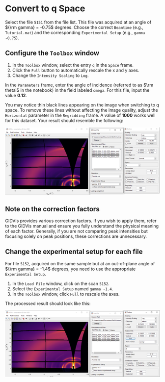 # Convert to q Space

Select the file `5151` from the file list. This file was acquired at an angle of ${\rm gamma} = -0.75$ degrees. Choose the correct `Beamtime` (e.g., `Tutorial.mat`) and the corresponding `Experimental Setup` (e.g., `gamma -0.75`).

## Configure the `Toolbox` window

1. In the `Toolbox` window, select the entry `q` in the `Space` frame.
2. Click the `Full` button to automatically rescale the x and y axes.
3. Change the `Intensity Scaling` to `Log`.

In the `Parameters` frame, enter the angle of incidence (referred to as $\rm thetai$ in the notebook) in the field labeled `omega`. For this file, input the value **$0.12$**.

You may notice thin black lines appearing on the image when switching to q space. To remove these lines without affecting the image quality, adjust the `Horizontal` parameter in the `Regridding` frame. A value of **1000** works well for this dataset. Your result should resemble the following:

![](images/convert-q-space-5151.png)

## Note on the correction factors

GIDVis provides various correction factors. If you wish to apply them, refer to the GIDVis manual and ensure you fully understand the physical meaning of each factor. Generally, if you are not comparing peak intensities but focusing solely on peak positions, these corrections are unnecessary.

## Change the experimental setup for each file

For file `5152`, acquired on the same sample but at an out-of-plane angle of ${\rm gamma} = -1.4$ degrees, you need to use the appropriate `Experimental Setup`.

1. In the `Load File` window, click on the scan `5152`.
2. Select the `Experimental Setup` named `gamma -1.4`.
3. In the `Toolbox` window, click `Full` to rescale the axes.

The processed result should look like this:

![](images/convert-q-space-5152.png)
